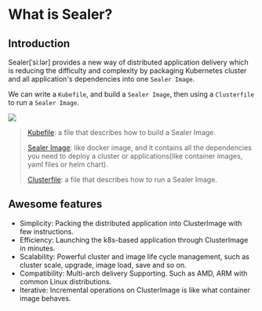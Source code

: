 # What is Sealer?

## Introduction

Sealer[ˈsiːlər] provides a new way of distributed application delivery which is reducing the difficulty and complexity by packaging Kubernetes cluster and all application's dependencies into one `Sealer Image`.

We can write a `Kubefile`, and build a `Sealer Image`, then using a `Clusterfile` to run a `Sealer Image`.

![](https://user-images.githubusercontent.com/8912557/117400612-97cf3a00-af35-11eb-90b9-f5dc8e8117b5.png)

>[Kubefile](../concept/kubefile.md): a file that describes how to build a Sealer Image.
>
>[Sealer Image](../concept/sealer-image.md): like docker image, and it contains all the dependencies you need to deploy a cluster or applications(like container images, yaml files or helm chart).
>
>[Clusterfile](../concept/clusterfile.md): a file that describes how to run a Sealer Image.

## Awesome features

+ Simplicity: Packing the distributed application into ClusterImage with few instructions.
+ Efficiency: Launching the k8s-based application through ClusterImage in minutes.
+ Scalability: Powerful cluster and image life cycle management, such as cluster scale, upgrade, image load, save and so on.
+ Compatibility: Multi-arch delivery Supporting. Such as AMD, ARM with common Linux distributions.
+ Iterative: Incremental operations on ClusterImage is like what container image behaves.

